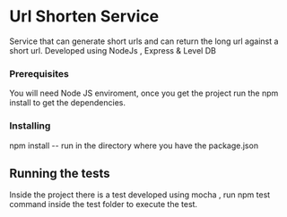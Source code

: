 # Url Shorten Service

Service that can generate short urls and can return the long url against a short url. Developed using NodeJs , Express & Level DB

### Prerequisites

You will need Node JS enviroment, once you get the project run the npm install to get the dependencies.

### Installing

npm install -- run in the directory where you have the package.json

## Running the tests

Inside the project there is a test developed using mocha , run npm test command inside the test folder to execute the test.

